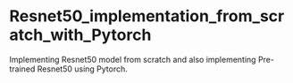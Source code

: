 # Resnet50_implementation_from_scratch_with_Pytorch
Implementing Resnet50 model from scratch and also implementing Pre-trained Resnet50 using Pytorch.
